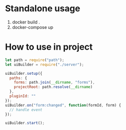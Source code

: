 # Standalone usage

1. docker build .
2. docker-compose up

# How to use in project

```javascript
let path = require("path");
let uiBuilder = require("./server");

uiBuilder.setup({
  paths: {
    forms: path.join(__dirname, "forms"),
    projectRoot: path.resolve(__dirname)
  },
  pluginId: ""
});
uiBuilder.on("form:changed", function(formId, form) {
  // handle event
});

uiBuilder.start();
```
